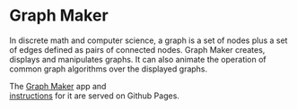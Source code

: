 # Graph Maker

In discrete math and computer science, a graph is a set of nodes plus a set of edges 
defined as pairs of connected nodes. 
Graph Maker creates, displays and manipulates graphs. 
It can also animate the operation of common graph algorithms over the displayed graphs.        

The [Graph Maker](https://davidthaler.github.io/GraphMaker/graphMaker.html) app and  
[instructions](https://davidthaler.github.io/GraphMaker/) for it are served on Github Pages.
